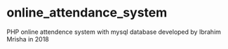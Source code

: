 # online_attendance_system
PHP online attendence system with mysql database developed by Ibrahim Mrisha in 2018
